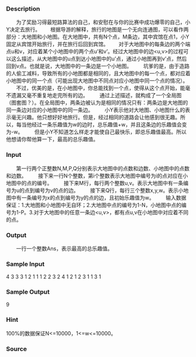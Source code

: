 
### Description
       为了奖励习得最短路算法的自己，和安慰在与你的比赛中成功爆零的自己，小Y决定去旅行。       根据导游的解释，旅行的地图是一个无向连通图，可以看作两部分：大地图和小地图。在大地图中，共有N个点，M条边，其中宾馆在点1，小Y固定从宾馆开始旅行，并在旅行后回到宾馆。       对于大地图中的每条边的两个端点u和v，对应着某个小地图中的两个点u’和v’。经过大地图中的边<u,v>的过程可以这么描述，从大地图中的u点到达小地图中的u’点，通过小地图再到v’点，然后回到v点。也就是说，大地图中的一条边是一个小地图。
       坑爹的是，由于造路的人偷工减料，导致所有的小地图都是相同的，且大地图中的每一个点，都对应着小地图中的同一个点（可能出现大地图中不同点对应小地图中同一个点的情况）。
       不过，优美的是，在小地图中，你总能找到一个点，使得从这个点开始，能毫不遗漏又毫不重复地走完所有的边。
       通过上述描述，就构成了一个全局图（图套图？）。在全局图中，两条边被认为是相同的情况只有：两条边是大地图的同一条边对应的小地图中的同一条边。
       小Y表示他对大地图、小地图什么的表示毫无兴趣。他只想好好地旅行。但是，经过相同的道路会让他感到很无趣。所以，每当他经过一条乐趣值为w的边时，总乐趣值+w，并且这条边的乐趣值会变为-w。
       但是小Y不知道怎么样走才能使自己最快乐，即总乐趣值最高。所以他想请你帮他算一下，最高的总乐趣值。
### Input
       第一行两个正整数N,M,P,Q分别表示大地图中的点数和边数、小地图中的点数和边数。
       接下来一行N个整数，第i个整数表示大地图中编号为i的点对应在小地图中的点的编号。
       接下来M行，每行两个整数u,v。表示大地图中有一条编号为u的点到编号为v的点的边。
       接下来Q行，每行三个整数x,y,w。表示小地图中有一条编号为x的点到编号为y的点的边，且初始乐趣值为w。
       输入数据保证：1.大地图和小地图中无自环；2.大地图中点的编号为1-N，小地图中点的编号为1-P。3.对于大地图中的任意一条边<u,v>，都有点u,v在小地图中对应着不同的点。
### Output
       一行一个整数Ans，表示最高的总乐趣值。
### Sample Input
4 3 3 3
1 2 1 1
1 2
2 3
2 4
1 2 1
2 3 1
1 3 1

### Sample Output
9
### Hint
100%的数据保证N<=10000，1<=w<=10000。
### Source
